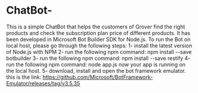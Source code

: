 # ChatBot-
This is a simple ChatBot that helps the customers of Grover find the right products and check the subscription plan price of different products. It has been developed in Microsoft Bot Builder SDK for Node.js.
To run the Bot on local host, please go through the following steps: 
1- install the latest version of Node.js with NPM 
2- run the following npm command: npm install --save botbuilder
3- run the following npm command: npm install --save restify
4- run the following npm command: node app.js
now your app is running on the local host. 
5- download, install  and open the bot framework emulator. this is the link:  https://github.com/Microsoft/BotFramework-Emulator/releases/tag/v3.5.35
